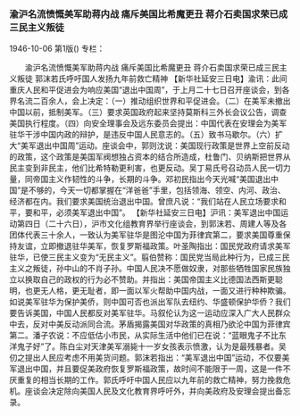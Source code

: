 ### 渝沪名流愤慨美军助蒋内战  痛斥美国比希魔更丑  蒋介石卖国求荣已成三民主义叛徒

1946-10-06
第1版()
专栏：

　　渝沪名流愤慨美军助蒋内战
    痛斥美国比希魔更丑
    蒋介石卖国求荣已成三民主义叛徒
    郭沫若氏呼吁国人发扬九年前救亡精神
    【新华社延安三日电】渝讯：此间重庆人民和平促进会为响应美国“退出中国周”，于上月二十七日召开座谈会，到各界名流二百余人，会上决定：（一）推动组织世界和平促进会。（二）在美军未撤出中国以前，抵制美军。（三）要求英国政府起来坚持莫斯科三外长会议公告，调查美国执行程度。（四）向安全理事会及远东委员会提出：中国代表在安理会为美军驻华干涉中国内政的辩护，是违反中国人民意志的。（五）致书马歇尔。（六）扩大“美军退出中国周”运动。座谈会中，郭则沈说：美国现行政策是世界上空前反动的政策，这个政策是美国军阀想独占资本的结合所造成，杜鲁门、贝纳斯把世界从民主变到非民主，他们比希特勒更利害，也更反动。吴丁易氏号召动员人民一切力量，同帝国主义作韧性的斗争，长期的斗争。邓初民指出今天光喊“美国退出中国”是不够的，今天一切都掌握在“洋爸爸”手里，包括领海、领空、内河、政治、经济都在内。我们要求美国统治退出中国。曾庶凡说：“我们站在人民立场要求和平，要和平，必须美军退出中国”。
    【新华社延安三日电】沪讯：美军退出中国运动第四日（二十六日），沪市文化组教育界举行座谈会，到郭沫若、周建人等及各团体代表三十余人，一致认为美军驻华是图沦中国为菲律宾第二，要求美国尊重保持友谊，立即撤退驻华美军，恢复罗斯福政策。叶圣陶指出：国民党政府请求美军驻华，已使三民主义变为“无民主义”。翦伯赞称：国民党当局此种行为，已成三民主义之叛徒，孙中山的不肖子孙。中国人民决不愿做奴隶，对那些牺牲国家民族独立以换取自己的政权的行为必不赞助。并指出：美国帝国主义比德国法西斯更聪明，也更无人格，更无耻者，即一面以军火帮助中国内战，一面又进行种种欺骗。如说美军驻华为保护美侨，则中国可否也派出军队去纽约、华盛顿保护华侨？我们要告诉美国，中国人民都反对美军驻华。马叙伦认为这一运动应深入广大人民群众中去，反对中美反动派同合流。茅盾揭露美国对华政策的真相乃欲沦中国为菲律宾第二。潘孑农说：不应低估小市民，从实际生活中他们已在说：“蓝眼鬼子不比东洋鬼子好”了。陈白尘对天津美军溺毙十一岁女孩表示愤激，认为是最残暴者。吴仞之提出人民应考虑不用美货问题。郭沫若指出：“美军退出中国”运动，不仅要美军退出中国，并且要促美政府恢复罗斯福政策，故时间不能限于一周，这是一件不厌重复的相当长期的工作。郭氏呼吁中国人民应以九年前的救亡精神，努力挽救危机。座谈会决定除向美国人民及文化教育界呼吁外，并向美政府及安理会提出备忘录。
